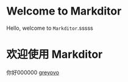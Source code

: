 # Welcome to Markditor

Hello, welcome to `Markditor`.sssss

# 欢迎使用 Markditor

你好000000 [greyovo](https://github.com/greyovo)
